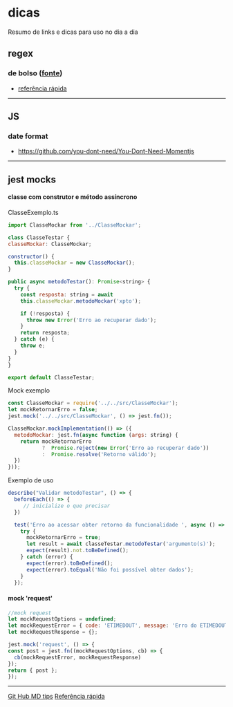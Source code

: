 # dicas
Resumo de links e dicas para uso no dia a dia


## regex
 ### de bolso ([fonte](https://www.alura.com.br/artigos/javascript-replace-manipulando-strings-e-regex))
 	
 + [referência rápida](https://www.regular-expressions.info/refquick.html)
   
_____
## JS
 ### date format
+ https://github.com/you-dont-need/You-Dont-Need-Momentjs
	
_____
## jest mocks
#### classe com construtor e método assíncrono

  ClasseExemplo.ts
  ```javascript
  import ClasseMockar from '../ClasseMockar';

class ClasseTestar {
  classeMockar: ClasseMockar;

  constructor() {
    this.classeMockar = new ClasseMockar();
  }

  public async metodoTestar(): Promise<string> {
    try {
      const resposta: string = await
      this.classeMockar.metodoMockar('xpto');

      if (!resposta) {
        throw new Error('Erro ao recuperar dado');
      }
      return resposta;
    } catch (e) {
      throw e;
    }
  }
}

export default ClasseTestar;
```
  
  Mock exemplo
```javascript
const ClasseMockar = require('../../src/ClasseMockar');
let mockRetornarErro = false;
jest.mock('../../src/ClasseMockar', () => jest.fn());

ClasseMockar.mockImplementation(() => ({
  metodoMockar: jest.fn(async function (args: string) {
    return mockRetornarErro
           ?  Promise.reject(new Error('Erro ao recuperar dado'))
           :  Promise.resolve('Retorno válido');
  })
}));
```

  Exemplo de uso
```javascript
describe("Validar metodoTestar", () => {
  beforeEach(() => {
     // inicialize o que precisar
  })

  test('Erro ao acessar obter retorno da funcionalidade ', async () => {
    try {
      mockRetornarErro = true;
      let result = await classeTestar.metodoTestar('argumento(s)');
      expect(result).not.toBeDefined();
    } catch (error) {
      expect(error).toBeDefined();
      expect(error).toEqual('Não foi possível obter dados');
    }
  });
  ```
  
  #### mock 'request'
  ```javascript
  //mock request
let mockRequestOptions = undefined;
let mockRequestError = { code: 'ETIMEDOUT', message: 'Erro do ETIMEDOUT' };
let mockRequestResponse = {};

jest.mock('request', () => {
  const post = jest.fn((mockRequestOptions, cb) => {
    cb(mockRequestError, mockRequestResponse)
  });
  return { post };
});
```



_____
[Git Hub MD tips](https://github.com/adam-p/markdown-here/wiki/Markdown-Cheatsheet#code)
[Referência rápida](https://github.com/adam-p/markdown-here/wiki/Markdown-Cheatsheet#code)
